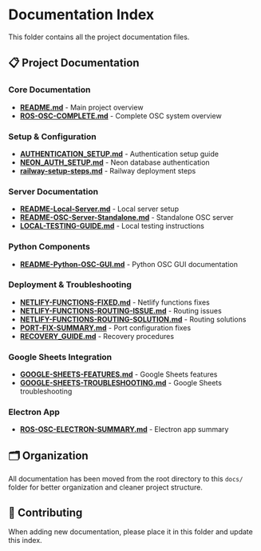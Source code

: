 # Documentation Index

This folder contains all the project documentation files.

## 📋 Project Documentation

### Core Documentation
- **[README.md](./README.md)** - Main project overview
- **[ROS-OSC-COMPLETE.md](./ROS-OSC-COMPLETE.md)** - Complete OSC system overview

### Setup & Configuration
- **[AUTHENTICATION_SETUP.md](./AUTHENTICATION_SETUP.md)** - Authentication setup guide
- **[NEON_AUTH_SETUP.md](./NEON_AUTH_SETUP.md)** - Neon database authentication
- **[railway-setup-steps.md](./railway-setup-steps.md)** - Railway deployment steps

### Server Documentation
- **[README-Local-Server.md](./README-Local-Server.md)** - Local server setup
- **[README-OSC-Server-Standalone.md](./README-OSC-Server-Standalone.md)** - Standalone OSC server
- **[LOCAL-TESTING-GUIDE.md](./LOCAL-TESTING-GUIDE.md)** - Local testing instructions

### Python Components
- **[README-Python-OSC-GUI.md](./README-Python-OSC-GUI.md)** - Python OSC GUI documentation

### Deployment & Troubleshooting
- **[NETLIFY-FUNCTIONS-FIXED.md](./NETLIFY-FUNCTIONS-FIXED.md)** - Netlify functions fixes
- **[NETLIFY-FUNCTIONS-ROUTING-ISSUE.md](./NETLIFY-FUNCTIONS-ROUTING-ISSUE.md)** - Routing issues
- **[NETLIFY-FUNCTIONS-ROUTING-SOLUTION.md](./NETLIFY-FUNCTIONS-ROUTING-SOLUTION.md)** - Routing solutions
- **[PORT-FIX-SUMMARY.md](./PORT-FIX-SUMMARY.md)** - Port configuration fixes
- **[RECOVERY_GUIDE.md](./RECOVERY_GUIDE.md)** - Recovery procedures

### Google Sheets Integration
- **[GOOGLE-SHEETS-FEATURES.md](./GOOGLE-SHEETS-FEATURES.md)** - Google Sheets features
- **[GOOGLE-SHEETS-TROUBLESHOOTING.md](./GOOGLE-SHEETS-TROUBLESHOOTING.md)** - Google Sheets troubleshooting

### Electron App
- **[ROS-OSC-ELECTRON-SUMMARY.md](./ROS-OSC-ELECTRON-SUMMARY.md)** - Electron app summary

## 🗂️ Organization

All documentation has been moved from the root directory to this `docs/` folder for better organization and cleaner project structure.

## 📝 Contributing

When adding new documentation, please place it in this folder and update this index.